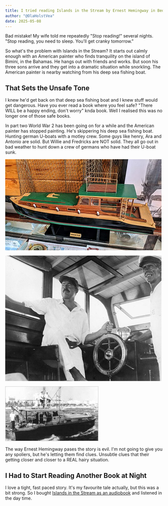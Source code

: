 ```yaml
---
title: I tried reading Islands in the Stream by Ernest Hemingway in Bed
author: "@OlaHolstVea"
date: 2025-05-08
---
```


Bad mistake! My wife told me repeatedly "Stop reading!" several nights. "Stop reading, you need to sleep. You'll get cranky tomorrow."

So what's the problem with Islands in the Stream? It starts out calmly enough with an American painter who finds tranquility on the island of Bimini, in the Bahamas. He hangs out with friends and works. But soon his three sons arrive and they get into a dramatic situation while snorkling. The American painter is nearby watching from his deep sea fishing boat.  

## That Sets the Unsafe Tone 

I knew he'd get back on that deep sea fishing boat and I knew stuff would get dangerous. Have you ever read a book where you feel safe? "There WILL be a happy ending, don't worry" knda book. Well I realised this was no longer one of those safe books. 

In part two World War 2 has been going on for a while and the American painter has stopped painting. He's skippering his deep sea fishing boat. Hunting german U-boats with a motley crew. Some guys like henry, Ara and Antonio are solid. But Willie and Fredricks are NOT solid. They all go out in bad weather to hunt down a crew of germans who have had their U-boat sunk. 

![](./pilar-1.jpg)

![](./pilar-2.jpg)

![](./pilar-3.jpg)

The way Ernest Hemingway pases the story is evil. I'm not going to give you any spoliers, but he's letting them find clues. Unsubtle clues that their getting closer and closer to a REAL hairy situation.

## I Had to Start Reading Another Book at Night

I love a tight, fast paced story. It's my favourite tale actually, but this was a bit strong. So I bought [Islands in the Stream as an audiobook](https://www.audible.com/pd/Islands-in-the-Stream-Audiobook/B002V1OA2A) and listened in the day time.